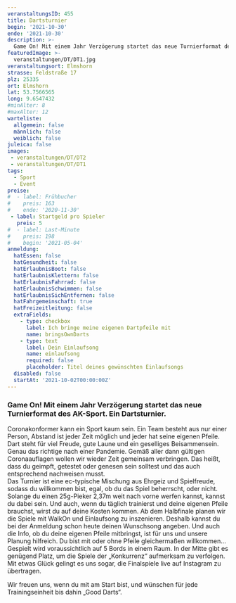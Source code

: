 ```yaml
---
veranstaltungsID: 455
title: Dartsturnier
begin: '2021-10-30'
ende: '2021-10-30'
description: >-
  Game On! Mit einem Jahr Verzögerung startet das neue Turnierformat des AK-Sport. Ein Dartsturnier.
featuredImage: >-
  veranstaltungen/DT/DT1.jpg
veranstaltungsort: Elmshorn
strasse: Feldstraße 17
plz: 25335
ort: Elmshorn
lat: 53.7566565
long: 9.6547432
#minAlter: 8
#maxAlter: 12
warteliste:
  allgemein: false
  männlich: false
  weiblich: false
juleica: false
images:
 - veranstaltungen/DT/DT2
 - veranstaltungen/DT/DT1
tags:
  - Sport
  - Event
preise:
#  - label: Frühbucher
#    preis: 163
#    ende: '2020-11-30'
 - label: Startgeld pro Spieler
   preis: 5
#  - label: Last-Minute
#    preis: 198
#    begin: '2021-05-04'
anmeldung:
  hatEssen: false
  hatGesundheit: false
  hatErlaubnisBoot: false
  hatErlaubnisKlettern: false
  hatErlaubnisFahrrad: false
  hatErlaubnisSchwimmen: false
  hatErlaubnisSichEntfernen: false
  hatFahrgemeinschaft: true
  hatFreizeitleitung: false
  extraFields:
    - type: checkbox
      label: Ich bringe meine eigenen Dartpfeile mit
      name: bringsOwnDarts
    - type: text
      label: Dein Einlaufsong
      name: einlaufsong
      required: false
      placeholder: Titel deines gewünschten Einlaufsongs
  disabled: false
  startAt: '2021-10-02T00:00:00Z'
---
```


### Game On! Mit einem Jahr Verzögerung startet das neue Turnierformat des AK-Sport. Ein Dartsturnier.

Coronakonformer kann ein Sport kaum sein. Ein Team besteht aus nur einer Person, Abstand ist jeder Zeit möglich und jeder hat seine eigenen Pfeile. Dart steht für viel Freude, gute Laune und ein geselliges Beisammensein. Genau das richtige nach einer Pandemie. Gemäß aller dann gültigen Coronaauflagen wollen wir wieder Zeit gemeinsam verbringen. Das heißt, dass du geimpft, getestet oder genesen sein solltest und das auch entsprechend nachweisen musst.  
Das Turnier ist eine ec-typische Mischung aus Ehrgeiz und Spielfreude, sodass du willkommen bist, egal, ob du das Spiel beherrscht, oder nicht. Solange du einen 25g-Pieker 2,37m weit nach vorne werfen kannst, kannst du dabei sein. Und auch, wenn du täglich trainierst und deine eigenen Pfeile brauchst, wirst du auf deine Kosten kommen.
Ab dem Halbfinale planen wir die Spiele mit WalkOn und Einlaufsong zu inszenieren. Deshalb kannst du bei der Anmeldung schon heute deinen Wunschsong angeben. Und auch die Info, ob du deine eigenen Pfeile mitbringst, ist für uns und unsere Planung hilfreich. Du bist mit oder ohne Pfeile gleichermaßen willkommen...   
Gespielt wird voraussichtlich auf 5 Bords in einem Raum. In der Mitte gibt es genügend Platz, um die Spiele der „Konkurrenz“ aufmerksam zu verfolgen. Mit etwas Glück gelingt es uns sogar, die Finalspiele live auf Instagram zu übertragen.

Wir freuen uns, wenn du mit am Start bist, und wünschen für jede Trainingseinheit bis dahin „Good Darts“.